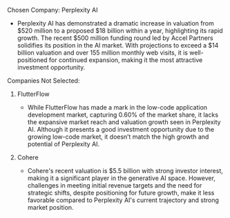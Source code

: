 Chosen Company: Perplexity AI
- Perplexity AI has demonstrated a dramatic increase in valuation from $520 million to a proposed $18 billion within a year, highlighting its rapid growth. The recent $500 million funding round led by Accel Partners solidifies its position in the AI market. With projections to exceed a $14 billion valuation and over 155 million monthly web visits, it is well-positioned for continued expansion, making it the most attractive investment opportunity.

Companies Not Selected:
1. FlutterFlow
   - While FlutterFlow has made a mark in the low-code application development market, capturing 0.60% of the market share, it lacks the expansive market reach and valuation growth seen in Perplexity AI. Although it presents a good investment opportunity due to the growing low-code market, it doesn’t match the high growth and potential of Perplexity AI.

2. Cohere
   - Cohere's recent valuation is $5.5 billion with strong investor interest, making it a significant player in the generative AI space. However, challenges in meeting initial revenue targets and the need for strategic shifts, despite positioning for future growth, make it less favorable compared to Perplexity AI's current trajectory and strong market position.